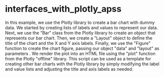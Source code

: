 # interfaces_with_plotly_apss
 In this example, we use the Plotly library to create a bar chart with dummy data. We started by creating lists of labels and values ​​to represent our data. Next, we use the "Bar" class from the Plotly library to create an object that represents our bar chart.  Then, we create a "Layout" object to define the title of the chart and the X and Y axis labels. Finally, we use the "Figure" function to create the chart figure, passing our object "data" and "layout" as parameters . We render the plot into an HTML file using the "plot" function from the Plotly "offline" library.  This script can be used as a template for creating other bar charts with the Plotly library by simply modifying the label and value lists and adjusting the title and axis labels as needed.
